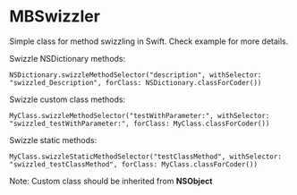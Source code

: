 MBSwizzler
==========

Simple class for method swizzling in Swift. Check example for more details.

Swizzle NSDictionary methods:

```NSDictionary.swizzleMethodSelector("description", withSelector: "swizzled_Description", forClass: NSDictionary.classForCoder())```

Swizzle custom class methods:

```MyClass.swizzleMethodSelector("testWithParameter:", withSelector: "swizzled_testWithParameter:", forClass: MyClass.classForCoder())```

Swizzle static methods:

```MyClass.swizzleStaticMethodSelector("testClassMethod", withSelector: "swizzled_testClassMethod", forClass: MyClass.classForCoder())```

Note: Custom class should be inherited from **NSObject**
